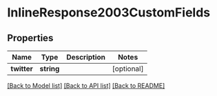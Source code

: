 # InlineResponse2003CustomFields

## Properties
Name | Type | Description | Notes
------------ | ------------- | ------------- | -------------
**twitter** | **string** |  | [optional] 

[[Back to Model list]](../../README.md#documentation-for-models) [[Back to API list]](../../README.md#documentation-for-api-endpoints) [[Back to README]](../../README.md)


